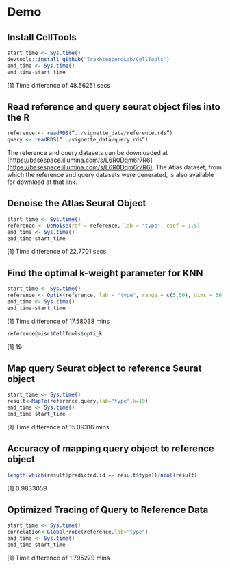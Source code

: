 # Demo

## Install CellTools

```R
start_time <- Sys.time()
devtools::install_github("TrakhtenbergLab/CellTools")
end_time <- Sys.time()
end_time-start_time
```
[1] Time difference of 48.56251 secs

## Read reference and query seurat object files into the R

```r
reference <- readRDS(“../vignette_data/reference.rds”) 
query <- readRDS(“../vignette_data/query.rds”)
```
The reference and query datasets can be downloaded at [https://basespace.illumina.com/s/L6R0Dqm6r7R6](https://basespace.illumina.com/s/L6R0Dqm6r7R6). The Atlas dataset, from which the reference and query datasets were generated, is also available for download at that link.
## Denoise the Atlas Seurat Object
```r
start_time <- Sys.time()
reference <- DeNoise(ref = reference, lab = "type", coef = 1.5)
end_time <- Sys.time()
end_time-start_time
```
[1] Time difference of 22.7701 secs


## Find the optimal k-weight parameter for KNN
```r
start_time <- Sys.time()
reference <- OptiK(reference, lab = "type", range = c(5,50), dims = 50, perc = 0.2)
end_time <- Sys.time()
end_time-start_time
```
[1] Time difference of 17.58038 mins
```r
reference@misc$CellTools$opti_k
```
[1] 19

## Map query Seurat object to reference Seurat object
```r
start_time <- Sys.time()
result<-MapTo(reference,query,lab="type",k=19)
end_time <- Sys.time()
end_time-start_time
```
[1] Time difference of 15.09316 mins

## Accuracy of mapping query object to reference object

```r
length(which(result$predicted.id == result$type))/ncol(result)
```
[1] 0.9833059


## Optimized Tracing of Query to Reference Data
```r
start_time <- Sys.time()
correlation<-GlobalProbe(reference,lab="type")
end_time <- Sys.time()
end_time-start_time
```
[1] Time difference of 1.795279 mins





